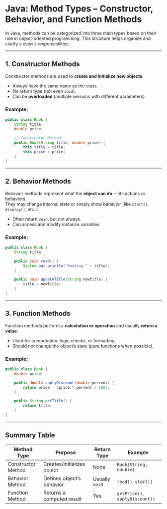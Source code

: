 # Java: Method Types – Constructor, Behavior, and Function Methods

In Java, methods can be categorized into three main types based on their role in object-oriented programming. This structure helps organize and clarify a class’s responsibilities.

---

## 1. Constructor Methods

Constructor methods are used to **create and initialize new objects**.

- Always have the same name as the class.
- No return type (not even `void`).
- Can be **overloaded** (multiple versions with different parameters).

### Example:

```java
public class Book {
    String title;
    double price;

    // Constructor Method
    public Book(String title, double price) {
        this.title = title;
        this.price = price;
    }
}
```

---

## 2. Behavior Methods

Behavior methods represent what the **object can do** — its actions or behaviors.  
They may change internal state or simply show behavior (like `start()`, `display()`, etc.).

- Often return `void`, but not always.
- Can access and modify instance variables.

### Example:

```java
public class Book {
    String title;

    public void read() {
        System.out.println("Reading " + title);
    }

    public void updateTitle(String newTitle) {
        title = newTitle;
    }
}
```

---

## 3. Function Methods

Function methods perform a **calculation or operation** and usually **return a value**.

- Used for computation, logic checks, or formatting.
- Should not change the object’s state (pure functions when possible).

### Example:

```java
public class Book {
    double price;

    public double applyDiscount(double percent) {
        return price - (price * percent / 100);
    }

    public String getTitle() {
        return title;
    }
}
```

---

## Summary Table

| Method Type        | Purpose                        | Return Type | Example           |
|--------------------|--------------------------------|-------------|-------------------|
| Constructor Method | Creates/initializes object     | None        | `Book(String, double)` |
| Behavior Method    | Defines object’s behavior      | Usually `void` | `read()`, `start()` |
| Function Method    | Returns a computed result      | Yes         | `getPrice()`, `applyDiscount()` |

